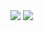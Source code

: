 
<div>
  <img height:"180em" src="https://github-readme-stats.vercel.app/api?username=AiltonSeverino&show_icons=true&theme=blue-green"/>
  <img height:"180em" src="https://github-readme-stats.vercel.app/api/top-langs/?username=AiltonSeverino&theme=blue-green"/>
</div>
